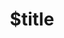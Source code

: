 ---
title: $title
second_title: Aspose.Diagram voor .NET API-referentie
description: $description
type: docs
weight: $weight
url: /nl/net/$ref/
---